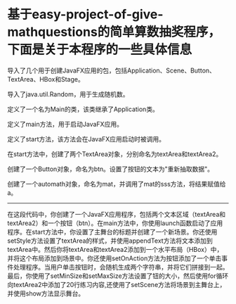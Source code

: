 # 基于easy-project-of-give-mathquestions的简单算数抽奖程序，下面是关于本程序的一些具体信息
导入了几个用于创建JavaFX应用的包，包括Application、Scene、Button、TextArea、HBox和Stage。

导入了java.util.Random，用于生成随机数。

定义了一个名为Main的类，该类继承了Application类。

定义了main方法，用于启动JavaFX应用。

定义了start方法，该方法会在JavaFX应用启动时被调用。

在start方法中，创建了两个TextArea对象，分别命名为textArea和textArea2。

创建了一个Button对象，命名为btn。设置了按钮的文本为"重新抽取数据"。

创建了一个automath对象，命名为mat，并调用了mat的sss方法，将结果赋值给a。

-----------------------------------------------------------------------------------------------
  在这段代码中，你创建了一个JavaFX应用程序，包括两个文本区域（textArea和textArea2）和一个按钮（btn）。在main方法中，你使用launch函数启动了应用程序。在start方法中，你设置了主舞台的标题并创建了一个新场景。你还使用setStyle方法设置了textArea的样式，并使用appendText方法将文本添加到textArea中。然后你将textArea和textArea2添加到一个水平布局（HBox）中，并将这个布局添加到场景中。你还使用setOnAction方法为按钮添加了一个单击事件处理程序。当用户单击按钮时，会随机生成两个字符串，并将它们拼接到一起。最后，你使用了setMinSize和setMaxSize方法设置了钮的大小，然后使用for循环向textArea2中添加了20行练习内容,还使用了setScene方法将场景到主舞台上，并使用show方法显示舞台。
